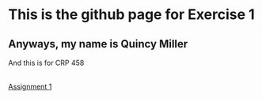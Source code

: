 # This is the github page for Exercise 1
## Anyways, my name is Quincy Miller
<p> And this is for CRP 458 </p>
<br>
<body>
  <a href="https://qmille.github.io/CRP-458/Assignment_1/index.html">Assignment 1</a>
  </body>

